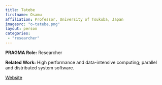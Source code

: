 ```yaml
---
title: Tatebe
firstname: Osamu
affiliation: Professor, University of Tsukuba, Japan
imagesrc: "o-tatebe.png"
layout: person
categories:
 - "researcher"
---
```


**PRAGMA Role:** Researcher

**Related Work:** High performance and data-intensive computing; parallel and distributed system software.

[Website][1]

[1]: http://www.hpcs.cs.tsukuba.ac.jp/~tatebe/
